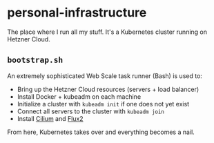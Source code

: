 # personal-infrastructure

The place where I run all my stuff. It's a Kubernetes cluster running on Hetzner Cloud.

## `bootstrap.sh`

An extremely sophisticated Web Scale task runner (Bash) is used to:

 * Bring up the Hetzner Cloud resources (servers + load balancer)
 * Install Docker + kubeadm on each machine
 * Initialize a cluster with `kubeadm init` if one does not yet exist
 * Connect all servers to the cluster with `kubeadm join`
 * Install [Cilium](https://cilium.io/) and [Flux2](https://fluxcd.io)

From here, Kubernetes takes over and everything becomes a nail.

